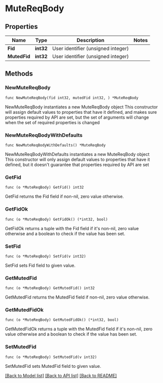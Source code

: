 # MuteReqBody

## Properties

Name | Type | Description | Notes
------------ | ------------- | ------------- | -------------
**Fid** | **int32** | User identifier (unsigned integer) | 
**MutedFid** | **int32** | User identifier (unsigned integer) | 

## Methods

### NewMuteReqBody

`func NewMuteReqBody(fid int32, mutedFid int32, ) *MuteReqBody`

NewMuteReqBody instantiates a new MuteReqBody object
This constructor will assign default values to properties that have it defined,
and makes sure properties required by API are set, but the set of arguments
will change when the set of required properties is changed

### NewMuteReqBodyWithDefaults

`func NewMuteReqBodyWithDefaults() *MuteReqBody`

NewMuteReqBodyWithDefaults instantiates a new MuteReqBody object
This constructor will only assign default values to properties that have it defined,
but it doesn't guarantee that properties required by API are set

### GetFid

`func (o *MuteReqBody) GetFid() int32`

GetFid returns the Fid field if non-nil, zero value otherwise.

### GetFidOk

`func (o *MuteReqBody) GetFidOk() (*int32, bool)`

GetFidOk returns a tuple with the Fid field if it's non-nil, zero value otherwise
and a boolean to check if the value has been set.

### SetFid

`func (o *MuteReqBody) SetFid(v int32)`

SetFid sets Fid field to given value.


### GetMutedFid

`func (o *MuteReqBody) GetMutedFid() int32`

GetMutedFid returns the MutedFid field if non-nil, zero value otherwise.

### GetMutedFidOk

`func (o *MuteReqBody) GetMutedFidOk() (*int32, bool)`

GetMutedFidOk returns a tuple with the MutedFid field if it's non-nil, zero value otherwise
and a boolean to check if the value has been set.

### SetMutedFid

`func (o *MuteReqBody) SetMutedFid(v int32)`

SetMutedFid sets MutedFid field to given value.



[[Back to Model list]](../README.md#documentation-for-models) [[Back to API list]](../README.md#documentation-for-api-endpoints) [[Back to README]](../README.md)



